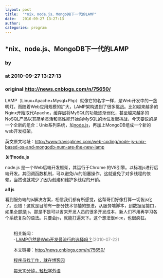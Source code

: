 ```yaml
---
layout: post
title:  "*nix、node.js、MongoDB下一代的LAMP"
date:   2010-09-27 13:27:13
author: 
categories: program
---
```


## *nix、node.js、MongoDB下一代的LAMP
### by 
### at 2010-09-27 13:27:13
### original <http://news.cnblogs.com/n/75650/>

<p>LAMP（Linux+Apache+Mysql+Php）就像它的名字一样，是Web开发中的一盏明灯。而随着Web应用规模的扩大，LAMP架构遇到了很多挑战。比如越来越多的Nginx开始取代Apache，缓存层将MySQL的功能逐渐弱化，甚至越来越多的NoSQL产品以其简单灵活和高性能开始向MySQL的地位发起挑战，今天要说的是一个全新的组合：Unix系列系统，加<a href="http://nodejs.org/">node.js</a>，再加上MongoDB组成一个新的web开发框架。</p>
<p>英文原文地址：<a href="http://www.travisglines.com/web-coding/node-js-unix-based-os-and-mongodb-num-are-the-new-lamp">http://www.travisglines.com/web-coding/node-js-unix-based-os-and-mongodb-num-are-the-new-lamp</a></p>
<p><strong>关于node.js</strong></p>
<p>node.js 是一个Web后端开发框架，其运行于Chrome 的V8引擎。以标准js进行后端开发。其回调函数机制，可以避免i/o的阻塞操作。这就避免了对多线程的依赖。当然也就减少了因为创建和维护多线程的开销。</p>
<p><strong>all js</strong></p>
<p>看到服务端的js解决方案，相信我们都有所感觉，这帮哥们好像打算一切皆js化了。没错！这就是目前有一部分技术领袖的想法，从服务端脚本，到数据层接口，如果全部是js，那是不是可以省来开发人员的很多开发成本，新人们不用再学习各个系统复杂的语法。只要会js，就能打遍天下。这个想法很nice，也很疯狂。</p><p><br>　　相关新闻：<br>　　· <a href="http://news.cnblogs.com/n/68979/">LAMP仍然是Web开发最流行的选择吗？</a><span style="color:gray">(2010-07-22)</span><br></p><p>　　本文链接：<a href="http://news.cnblogs.com/n/75650/">http://news.cnblogs.com/n/75650/</a></p><p>　　<a href="http://job.cnblogs.com">程序员找工作，就在博客园</a></p><p>　　<a href="http://a4.yeshj.com/rd/34138/">每天10分钟，轻松学外语</a></p><img src="http://news.cnblogs.com/news/rssclick.aspx?id=75650" width="1" height="1" alt="">